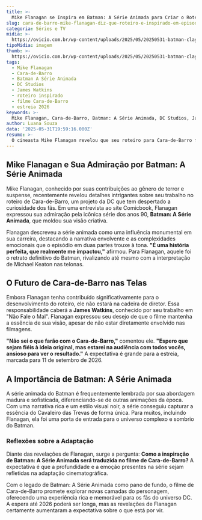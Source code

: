 ```yaml
---
title: >-
  Mike Flanagan se Inspira em Batman: A Série Animada para Criar o Roteiro de Cara-de-Barro
slug: cara-de-barro-mike-flanagan-diz-que-roteiro-e-inspirado-em-episodio-de-batman-a-serie-animada
categoria: Séries e TV
midia: >-
  https://ovicio.com.br/wp-content/uploads/2025/05/20250531-batman-clayface.webp
tipoMidia: imagem
thumb: >-
  https://ovicio.com.br/wp-content/uploads/2025/05/20250531-batman-clayface.webp
tags:
  - Mike Flanagan
  - Cara-de-Barro
  - Batman A Série Animada
  - DC Studios
  - James Watkins
  - roteiro inspirado
  - filme Cara-de-Barro
  - estreia 2026
keywords: >-
  Mike Flanagan, Cara-de-Barro, Batman: A Série Animada, DC Studios, James Watkins, roteiro inspirado, filme Cara-de-Barro, estreia 2026
author: Luana Souza
data: '2025-05-31T19:59:16.000Z'
resumo: >-
  O cineasta Mike Flanagan revelou que seu roteiro para Cara-de-Barro foi fortemente inspirado por um episódio clássico de Batman: A Série Animada. Ele compartilhou a profunda influência que a série teve em sua visão do personagem.
---
```


## Mike Flanagan e Sua Admiração por Batman: A Série Animada

Mike Flanagan, conhecido por suas contribuições ao gênero de terror e suspense, recentemente revelou detalhes intrigantes sobre seu trabalho no roteiro de Cara-de-Barro, um projeto da DC que tem despertado a curiosidade dos fãs. Em uma entrevista ao site Comicbook, Flanagan expressou sua admiração pela icônica série dos anos 90, **Batman: A Série Animada**, que moldou sua visão criativa.

Flanagan descreveu a série animada como uma influência monumental em sua carreira, destacando a narrativa envolvente e as complexidades emocionais que o episódio em duas partes trouxe à tona. **"É uma história perfeita, que realmente me impactou,"** afirmou. Para Flanagan, aquele foi o retrato definitivo do Batman, rivalizando até mesmo com a interpretação de Michael Keaton nas telonas.

## O Futuro de Cara-de-Barro nas Telas

Embora Flanagan tenha contribuído significativamente para o desenvolvimento do roteiro, ele não estará na cadeira de diretor. Essa responsabilidade caberá a **James Watkins**, conhecido por seu trabalho em "Não Fale o Mal". Flanagan expressou seu desejo de que o filme mantenha a essência de sua visão, apesar de não estar diretamente envolvido nas filmagens.

**"Não sei o que farão com o Cara-de-Barro,"** comentou ele. **"Espero que sejam fiéis à ideia original, mas estarei na audiência com todos vocês, ansioso para ver o resultado."** A expectativa é grande para a estreia, marcada para 11 de setembro de 2026.

## A Importância de Batman: A Série Animada

A série animada do Batman é frequentemente lembrada por sua abordagem madura e sofisticada, diferenciando-se de outras animações da época. Com uma narrativa rica e um estilo visual noir, a série conseguiu capturar a essência do Cavaleiro das Trevas de forma única. Para muitos, incluindo Flanagan, ela foi uma porta de entrada para o universo complexo e sombrio do Batman.

### Reflexões sobre a Adaptação

Diante das revelações de Flanagan, surge a pergunta: **Como a inspiração de Batman: A Série Animada será traduzida no filme de Cara-de-Barro?** A expectativa é que a profundidade e a emoção presentes na série sejam refletidas na adaptação cinematográfica.

Com o legado de Batman: A Série Animada como pano de fundo, o filme de Cara-de-Barro promete explorar novas camadas do personagem, oferecendo uma experiência rica e memorável para os fãs do universo DC. A espera até 2026 poderá ser longa, mas as revelações de Flanagan certamente aumentaram a expectativa sobre o que está por vir.
